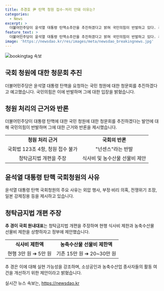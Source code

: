 ```yaml
---
title: 추경호 尹 탄핵 청원 접수·처리 안돼 이유는?
categories:
  - News
excerpt: >
  더불어민주당이 윤석열 대통령 탄핵소추안을 추진하겠다고 밝혀 국민의힘이 반발하고 있다. 추경호 국민의힘 원내대표는 오후 모두발언에서 민주당의 야욕을 비판했으며, 청원법과 국회법을 언급하며 탄핵 요청의 적합성을 부정했다. 이어서 김영란법 개편을 주장하며 현행 식사비와 농축수산물 선물비 제한을 인상할 것을 정부에 제안했다.
feature_text: >
  더불어민주당이 윤석열 대통령 탄핵소추안을 추진하겠다고 밝혀 국민의힘이 반발하고 있다. 추경호 국민의힘 원내대표는 오후 모두발언에서 민주당의 야욕을 비판했으며, 청원법과 국회법을 언급하며 탄핵 요청의 적합성을 부정했다. 이어서 김영란법 개편을 주장하며 현행 식사비와 농축수산물 선물비 제한을 인상할 것을 정부에 제안했다.
image: 'https://newsdao.kr/res/images/meta/newsdao_breakingnews.jpg'
---
```


<p><img src="https://newsdao.kr/res/images/meta/newsdao_breakingnews.jpg" alt="bookingtag 속보" /></p>

<h2 data-ke-size="size28"><b>국회 청원에 대한 청문회 추진</b></h2>

<p data-ke-size="size16">더불어민주당은 윤석열 대통령 탄핵을 요청하는 국민 청원에 대한 청문회를 추진하겠다고 예고했습니다. 국민의힘은 이에 반발하며 그에 대한 입장을 밝혔습니다.</p>

<h2 data-ke-size="size24">청원 처리의 근거와 반론</h2>

<p data-ke-size="size16">더불어민주당이 대통령 탄핵에 대한 국민 청원에 대한 청문회를 추진하겠다는 발언에 대해 국민의힘이 반발하며 그에 대한 근거와 반론을 제시했습니다.</p>

<table>
    <tr>
        <td style="text-align: center; height: 17px;"><b>청원 처리 근거</b></td>
        <td style="text-align: center; height: 17px;"><b>국회의 반론</b></td>
    </tr>
    <tr>
        <td style="text-align: center; height: 17px;">국회법 123조 4항, 청원 접수 불가</td>
        <td style="text-align: center; height: 17px;">"넌센스"라는 반발</td>
    </tr>
    <tr>
        <td style="text-align: center; height: 17px;">청탁금지법 개편을 주장</td>
        <td style="text-align: center; height: 17px;">식사비 및 농수산물 선물비 제안</td>
    </tr>
</table>

<h2 data-ke-size="size24">윤석열 대통령 탄핵 국회청원의 사유</h2>

<p data-ke-size="size16">윤석열 대통령 탄핵 국회청원의 주요 사유는 외압 행사, 부정·비리 의혹, 전쟁위기 조장, 일본 강제징용 등을 제시하고 있습니다.</p>

<h2 data-ke-size="size24">청탁금지법 개편 주장</h2>

<p data-ke-size="size16"><b>추 경이 국회 원내대표</b>는 청탁금지법 개편을 주장하며 현행 식사비 제한과 농축수산물 선물비 제한을 상향하자고 정부에 제안했습니다.</p>

<table>
    <tr>
        <td style="text-align: center; height: 17px;"><b>식사비 제한액</b></td>
        <td style="text-align: center; height: 17px;"><b>농축수산물 선물비 제한액</b></td>
    </tr>
    <tr>
        <td style="text-align: center; height: 17px;">현행 3만 원 ➔ 5만 원</td>
        <td style="text-align: center; height: 17px;">기존 15만 원 ➔ 20~30만 원</td>
    </tr>
</table>

<p data-ke-size="size16">추 경은 이에 대해 실현 가능성을 강조하며, 소상공인과 농축수산업 종사자들의 활동 여건을 개선하기 위한 제안이라고 밝혔습니다.</p>
실시간 뉴스 속보는, <a href="https://newsdao.kr" rel="dofollow">https://newsdao.kr</a>


